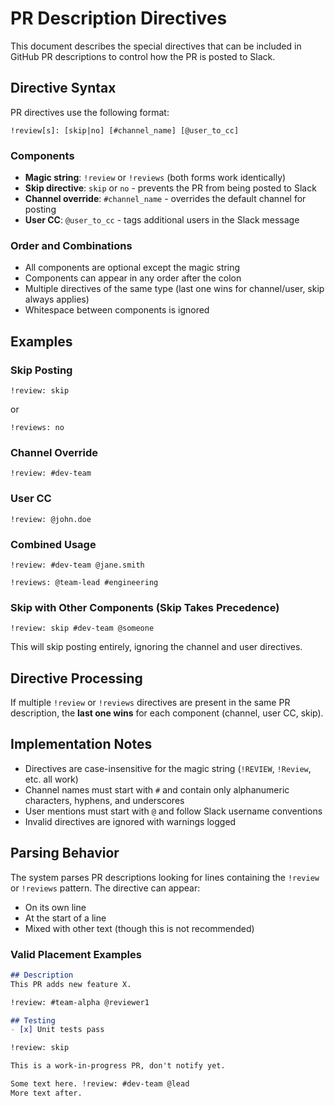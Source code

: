 # PR Description Directives

This document describes the special directives that can be included in GitHub PR descriptions to control how the PR is posted to Slack.

## Directive Syntax

PR directives use the following format:

```
!review[s]: [skip|no] [#channel_name] [@user_to_cc]
```

### Components

- **Magic string**: `!review` or `!reviews` (both forms work identically)
- **Skip directive**: `skip` or `no` - prevents the PR from being posted to Slack
- **Channel override**: `#channel_name` - overrides the default channel for posting
- **User CC**: `@user_to_cc` - tags additional users in the Slack message

### Order and Combinations

- All components are optional except the magic string
- Components can appear in any order after the colon
- Multiple directives of the same type (last one wins for channel/user, skip always applies)
- Whitespace between components is ignored

## Examples

### Skip Posting
```
!review: skip
```
or
```
!reviews: no
```

### Channel Override
```
!review: #dev-team
```

### User CC
```
!review: @john.doe
```

### Combined Usage
```
!review: #dev-team @jane.smith
```

```
!reviews: @team-lead #engineering
```

### Skip with Other Components (Skip Takes Precedence)
```
!review: skip #dev-team @someone
```
This will skip posting entirely, ignoring the channel and user directives.

## Directive Processing

If multiple `!review` or `!reviews` directives are present in the same PR description, the **last one wins** for each component (channel, user CC, skip).

## Implementation Notes

- Directives are case-insensitive for the magic string (`!REVIEW`, `!Review`, etc. all work)
- Channel names must start with `#` and contain only alphanumeric characters, hyphens, and underscores
- User mentions must start with `@` and follow Slack username conventions
- Invalid directives are ignored with warnings logged

## Parsing Behavior

The system parses PR descriptions looking for lines containing the `!review` or `!reviews` pattern. The directive can appear:

- On its own line
- At the start of a line
- Mixed with other text (though this is not recommended)

### Valid Placement Examples

```markdown
## Description
This PR adds new feature X.

!review: #team-alpha @reviewer1

## Testing
- [x] Unit tests pass
```

```markdown
!review: skip

This is a work-in-progress PR, don't notify yet.
```

```markdown
Some text here. !review: #dev-team @lead
More text after.
```